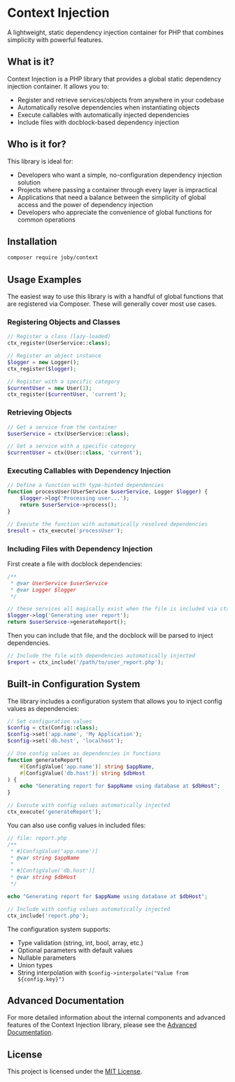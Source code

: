 # Context Injection

A lightweight, static dependency injection container for PHP that combines simplicity with powerful features.

## What is it?

Context Injection is a PHP library that provides a global static dependency injection container. It allows you to:

- Register and retrieve services/objects from anywhere in your codebase
- Automatically resolve dependencies when instantiating objects
- Execute callables with automatically injected dependencies
- Include files with docblock-based dependency injection

## Who is it for?

This library is ideal for:

- Developers who want a simple, no-configuration dependency injection solution
- Projects where passing a container through every layer is impractical
- Applications that need a balance between the simplicity of global access and the power of dependency injection
- Developers who appreciate the convenience of global functions for common operations

## Installation

```bash
composer require joby/context
```

## Usage Examples

The easiest way to use this library is with a handful of global functions that are registered via Composer.
These will generally cover most use cases.

### Registering Objects and Classes

```php
// Register a class (lazy-loaded)
ctx_register(UserService::class);

// Register an object instance
$logger = new Logger();
ctx_register($logger);

// Register with a specific category
$currentUser = new User(1);
ctx_register($currentUser, 'current');
```

### Retrieving Objects

```php
// Get a service from the container
$userService = ctx(UserService::class);

// Get a service with a specific category
$currentUser = ctx(User::class, 'current');
```

### Executing Callables with Dependency Injection

```php
// Define a function with type-hinted dependencies
function processUser(UserService $userService, Logger $logger) {
    $logger->log('Processing user...');
    return $userService->process();
}

// Execute the function with automatically resolved dependencies
$result = ctx_execute('processUser');
```

### Including Files with Dependency Injection

First create a file with docblock dependencies:

```php
/**
 * @var UserService $userService
 * @var Logger $logger
 */

// these services all magically exist when the file is included via ctx_include()
$logger->log('Generating user report');
return $userService->generateReport();
```

Then you can include that file, and the docblock will be parsed to inject dependencies.

```php
// Include the file with dependencies automatically injected
$report = ctx_include('/path/to/user_report.php');
```

## Built-in Configuration System

The library includes a configuration system that allows you to inject config values as dependencies:

```php
// Set configuration values
$config = ctx(Config::class);
$config->set('app.name', 'My Application');
$config->set('db.host', 'localhost');

// Use config values as dependencies in functions
function generateReport(
    #[ConfigValue('app.name')] string $appName,
    #[ConfigValue('db.host')] string $dbHost
) {
    echo "Generating report for $appName using database at $dbHost";
}

// Execute with config values automatically injected
ctx_execute('generateReport');
```

You can also use config values in included files:

```php
// file: report.php
/**
 * #[ConfigValue('app.name')]
 * @var string $appName
 * 
 * #[ConfigValue('db.host')]
 * @var string $dbHost
 */

echo "Generating report for $appName using database at $dbHost";

// Include with config values automatically injected
ctx_include('report.php');
```

The configuration system supports:

- Type validation (string, int, bool, array, etc.)
- Optional parameters with default values
- Nullable parameters
- Union types
- String interpolation with `$config->interpolate("Value from ${config.key}")`

## Advanced Documentation

For more detailed information about the internal components and advanced features of the Context Injection library,
please see the [Advanced Documentation](README_advanced.md).

## License

This project is licensed under the [MIT License](LICENSE).
